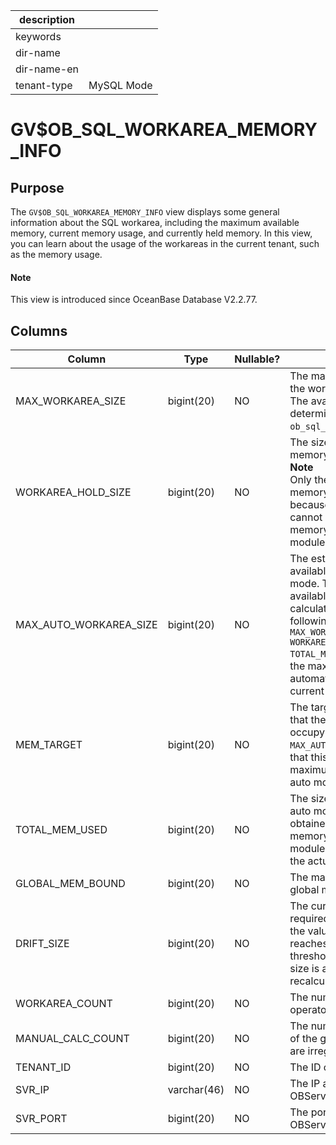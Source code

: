 |description||
|---|---|
|keywords||
|dir-name||
|dir-name-en||
|tenant-type|MySQL Mode|

# GV$OB_SQL_WORKAREA_MEMORY_INFO

## Purpose

The `GV$OB_SQL_WORKAREA_MEMORY_INFO` view displays some general information about the SQL workarea, including the maximum available memory, current memory usage, and currently held memory. In this view, you can learn about the usage of the workareas in the current tenant, such as the memory usage.

<main id="notice" type='explain'>
  <h4>Note</h4>
  <p>This view is introduced since OceanBase Database V2.2.77. </p>
</main>

## Columns

| **Column** | **Type** | **Nullable?** | **Description** |
|------------------------|------------|----------------|------------------------------------------------------------------------------------------------------------------------|
| MAX_WORKAREA_SIZE | bigint(20) | NO | The maximum memory that the workarea can occupy. The available memory is determined by `ob_sql_work_area_percentage`. |
| WORKAREA_HOLD_SIZE | bigint(20) | NO | The size of the currently held memory of the workarea.  <br>**Note**<br> Only the size of the held memory can be obtained because the specific usage cannot be obtained from the memory management module.  |
| MAX_AUTO_WORKAREA_SIZE | bigint(20) | NO | The estimated maximum available memory size in auto mode. The maximum available memory is calculated based on the following formula: `MAX_WORKAREA_SIZE – WORKAREA_HOLD_SIZE + TOTAL_MEM_USED`. It indicates the maximum memory that is automatically managed in the current workarea. |
| MEM_TARGET | bigint(20) | NO | The target size of memory that the workarea can occupy. It differs from `MAX_AUTO_WORKAREA_SIZE` in that this size is part of the maximum available size in auto mode. |
| TOTAL_MEM_USED | bigint(20) | NO | The size of memory used in auto mode. This size is obtained by the automatic memory management module and does not reflect the actual used size. |
| GLOBAL_MEM_BOUND | bigint(20) | NO | The maximum available global memory in auto mode. |
| DRIFT_SIZE | bigint(20) | NO | The current change in the required memory size. When the value of this column reaches the specified threshold, the global bound size is automatically recalculated. |
| WORKAREA_COUNT | bigint(20) | NO | The number of registered operator profiles. |
| MANUAL_CALC_COUNT | bigint(20) | NO | The number of calculations of the global bound size that are irregularly triggered. |
| TENANT_ID | bigint(20) | NO | The ID of the tenant. |
| SVR_IP | varchar(46) | NO | The IP address of the OBServer node. |
| SVR_PORT | bigint(20) | NO | The port number of the OBServer node. |
